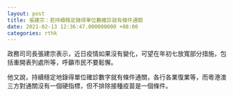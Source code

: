 ```yaml
---
layout: post
title: 張建宗：若持續穩定錄得單位數確診就有條件通關
date: 2021-02-13 12:36:47.000000000 +08:00
categories: rthk
---
```


政務司司長張建宗表示，近日疫情如果沒有變化，可望在年初七放寬部分措施，包括重開表列處所等，呼籲市民不要鬆懈。

他又說，持續穩定地錄得單位確診數字就有條件通關，各行各業復業等，而粵港澳三方對通關沒有一個硬指標，但不排除接種疫苗是一個條件。

